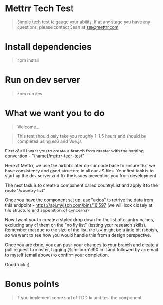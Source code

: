 # Mettrr Tech Test

> Simple tech test to gauge your ability. If at any stage you have any questions, please contact Sean at sm@mettrr.com

# Install dependencies

> npm install

# Run on dev server

> npm run dev

# What we want you to do

> Welcome...

> This test should only take you roughly 1-1.5 hours and should be completed using es6 and Vue.js

First of all I want you to create a branch from master with the naming convention - "{name}/mettrr-tech-test"

Here at Mettrr, we use the airbnb linter on our code base to ensure that we have consistency and good structure in all our JS files. Your first task is to start up the dev server and fix the issues preventing you from development.

The next task is to create a component called countryList and apply it to the route "/country-list"

Once you have the component set up, use "axios" to retrive the data from this endpoint - https://api.myjson.com/bins/16i597 (we will look closely at file structure and seperation of concerns)

Now I want you to create a styled drop down for the list of country names, excluding any of them on the "no fly list" (testing your research skills). Remember that due to the size of the list, the UX might be a little bit rubbish, so we want to see how you would handle this from a design perspective.

Once you are done, you can push your changes to your branch and create a pull request to master, tagging @smilburn1990 in it and followed by an email to myself (email above) to confirm your completion.

Good luck :)

# Bonus points

> If you implement some sort of TDD to unit test the component

